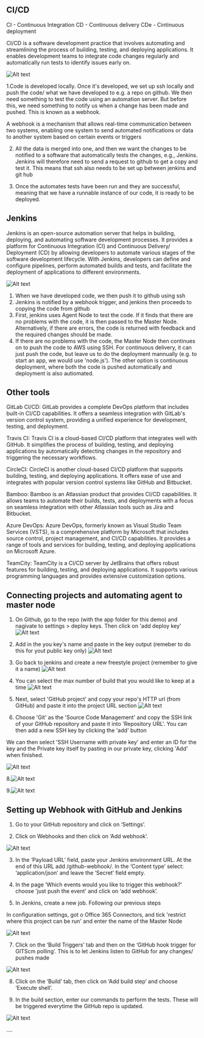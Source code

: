 ## CI/CD

CI - Continuous Integration
CD - Continuous delivery
CDe - Cintinuous deployment

 CI/CD is a software development practice that involves automating and streamlining the process of building, testing, and deploying applications. It enables development teams to integrate code changes regularly and automatically run tests to identify issues early on.

 ![Alt text](images/CICD_Pipeline.webp)

 1.Code is developed locally. Once it's developed, we set up ssh locally and push the code/ what we have developed to e.g. a repo on github. We then need something to test the code using an automation server. But before this, we need something to notify us when a change has been made and pushed. This is known as a webhook.

 A webhook is a mechanism that allows real-time communication between two systems, enabling one system to send automated notifications or data to another system based on certain events or triggers

 2. All the data is merged into one, and then we want the changes to be notified to a software that automatically tests the changes, e.g., Jenkins. Jenkins will therefore need to send a request to github to get a copy and test it. This means that ssh also needs to be set up between jenkins and git hub

 3. Once the automates tests have been run and they are successful, meaning that we have a runnable instance of our code, it is ready to be deployed. 



 ## Jenkins 

Jenkins is an open-source automation server that helps in building, deploying, and automating software development processes. It provides a platform for Continuous Integration (CI) and Continuous Delivery/ Deployment (CD) by allowing developers to automate various stages of the software development lifecycle. With Jenkins, developers can define and configure pipelines, perform automated builds and tests, and facilitate the deployment of applications to different environments.

![Alt text](images/jenkins.png)

1. When we have developed code, we then push it to github using ssh
2. Jenkins is notified by a webhook trigger, and jenkins then proceeds to copying the code from github
3. First, jenkins uses Agent Node to test the code. If it finds that there are no problems with the code, it is then passed to the Master Node. Alternatively, if there are errors, the code is returned with feedback and the required changes should be made. 
4. If there are no problems with the code, the Master Node then continues on to push the code to AWS using SSH. For continuous delivery, it can just push the code, but leave us to do the deployment mannually (e.g. to start an app, we would use 'node.js'). The other option is continuous deployment, where both the code is pushed automatically and deployment is also autiomated. 


## Other tools

GitLab CI/CD: GitLab provides a complete DevOps platform that includes built-in CI/CD capabilities. It offers a seamless integration with GitLab's version control system, providing a unified experience for development, testing, and deployment.

Travis CI: Travis CI is a cloud-based CI/CD platform that integrates well with GitHub. It simplifies the process of building, testing, and deploying applications by automatically detecting changes in the repository and triggering the necessary workflows.

CircleCI: CircleCI is another cloud-based CI/CD platform that supports building, testing, and deploying applications. It offers ease of use and integrates with popular version control systems like GitHub and Bitbucket.

Bamboo: Bamboo is an Atlassian product that provides CI/CD capabilities. It allows teams to automate their builds, tests, and deployments with a focus on seamless integration with other Atlassian tools such as Jira and Bitbucket.

Azure DevOps: Azure DevOps, formerly known as Visual Studio Team Services (VSTS), is a comprehensive platform by Microsoft that includes source control, project management, and CI/CD capabilities. It provides a range of tools and services for building, testing, and deploying applications on Microsoft Azure.

TeamCity: TeamCity is a CI/CD server by JetBrains that offers robust features for building, testing, and deploying applications. It supports various programming languages and provides extensive customization options.


## Connecting projects and automating agent to master node

1. On Github, go to the repo (with the app folder for this demo) and nagivate to settings > deploy keys. Then click on 'add deploy key'
![Alt text](images/1.PNG)

2. Add in the you key's name and paste in the key output (remeber to do this for yout public key only)
![Alt text](images/2.PNG)

3. Go back to jenkins and create a new freestyle project (remember to give it a name) 
![Alt text](images/3.PNG)

4. You can select the max number of build that you would like to keep at a time
![Alt text](images/4.PNG)


5. Next, select 'GitHub project' and copy your repo's HTTP url (from GitHub) and paste it into the project URL section
![Alt text](images/5i.PNG)

6. Choose 'Git' as the 'Source Code Management' and copy the SSH link of your GitHub repository and paste it into 'Repository URL'. You can then add a new SSH key by clicking the 'add' button

We can then select 'SSH Username with private key' and enter an ID for the key and the Private key itself by pasting in our private key, clicking 'Add' when finished.

![Alt text](images/private-key.PNG)

8.![Alt text](images/8.PNG)

9.![Alt text](images/9.PNG)


##  Setting up Webhook with GitHub and Jenkins

1. Go to your GitHub repository and click on ‘Settings’.

2.  Click on Webhooks and then click on ‘Add webhook’.

![Alt text](../aws_s3/w1.PNG)

3. In the ‘Payload URL’ field, paste your Jenkins environment URL. At the end of this URL add /github-webhook/. In the ‘Content type’ select: ‘application/json’ and leave the ‘Secret’ field empty.

4.  In the page ‘Which events would you like to trigger this webhook?’ choose 'just push the event' and click on ‘add webhook’.

5. In Jenkins, create a new job. Following our previous steps

In configuration settings, got o Office 365 Connectors, and tick 'restrict where this project can be run' and enter the name of the Master Node

![Alt text](images/w2.PNG)

7. Click on the ‘Build Triggers’ tab and then on the ‘GitHub hook trigger for GITScm polling’. This is to let Jenkins listen to GitHub for any changes/ pushes made 

![Alt text](images/9.PNG)

8. Click on the ‘Build’ tab, then click on ‘Add build step’ and choose ‘Execute shell’.

9. In the build section, enter our commands to perform the tests. These will be triggered everytime the GitHub repo is updated. 

![Alt text](images/w3.PNG)



....